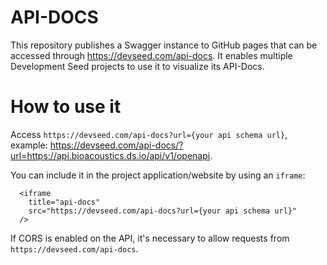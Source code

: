 # API-DOCS

This repository publishes a Swagger instance to GitHub pages that can be accessed through https://devseed.com/api-docs. It enables multiple Development Seed projects to use it to visualize its API-Docs.

# How to use it

Access `https://devseed.com/api-docs?url={your api schema url}`, example: https://devseed.com/api-docs/?url=https://api.bioacoustics.ds.io/api/v1/openapi.

You can include it in the project application/website by using an `iframe`:

```
  <iframe
    title="api-docs"
    src="https://devseed.com/api-docs?url={your api schema url}"
  />
```

If CORS is enabled on the API, it's necessary to allow requests from `https://devseed.com/api-docs`.
